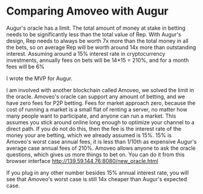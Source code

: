 Comparing Amoveo with Augur
=============


Augur's oracle has a limit. The total amount of money at stake in betting needs to be significantly less than the total value of Rep.
With Augur's design, Rep needs to always be worth 7x more than the total money in all the bets, so on average Rep will be worth around 14x more than outstanding interest. Assuming around a 15% interest rate in cryptocurrency investments, annually fees on bets will be 14*15 = 210%, and for a month fees will be 6%

I wrote the MVP for Augur.

I am involved with another blockchain called Amoveo, we solved the limit in the oracle. Amoveo's oracle can support any amount of betting, and we have zero fees for P2P betting. Fees for market approach zero, because the cost of running a market is a small flat of renting a server, no matter how many people want to participate, and anyone can run a market.
This assumes you stick around online long enough to optimize your channel to a direct path. If you do not do this, then the fee is the interest rate of the money your are betting, which we already assumed is 15%.
15% is Amoveo's worst case annual fees, it is less than 1/10th as expensive Augur's average case annual fees of 210%.
Amoveo allows anyone to ask the oracle questions, which gives us more things to bet on. You can do it from this browser interface http://139.59.144.76:8080/new_oracle.html

If you plug in any other number besides 15% annual interest rate, you will see that Amoveo's worst case is still 14x cheaper than Augur's expected case.